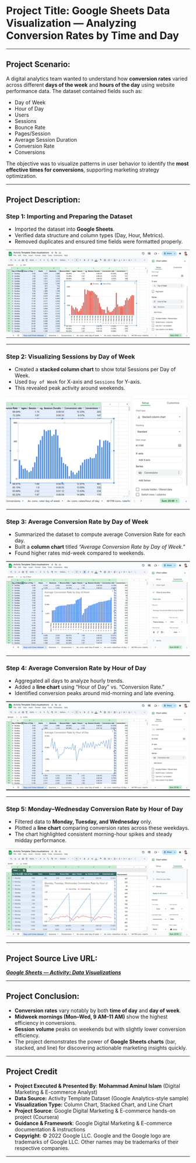 # **Project Title:** **Google Sheets Data Visualization — Analyzing Conversion Rates by Time and Day**

---

## **Project Scenario:**

A digital analytics team wanted to understand how **conversion rates** varied across different **days of the week** and **hours of the day** using website performance data.
The dataset contained fields such as:

* Day of Week
* Hour of Day
* Users
* Sessions
* Bounce Rate
* Pages/Session
* Average Session Duration
* Conversion Rate
* Conversions

The objective was to visualize patterns in user behavior to identify the **most effective times for conversions**, supporting marketing strategy optimization.

---

## **Project Description:**

### **Step 1: Importing and Preparing the Dataset**

* Imported the dataset into **Google Sheets**.
* Verified data structure and column types (Day, Hour, Metrics).
* Removed duplicates and ensured time fields were formatted properly.

![Step 1](https://github.com/aminbiography/Google-Digital-Marketing---E-commerce-Professional-Certificate/blob/main/bar-graph-chart-image/Create%20data%20visualizations%20for%20a%20presentation-01.jpg)

---

### **Step 2: Visualizing Sessions by Day of Week**

* Created a **stacked column chart** to show total Sessions per Day of Week.
* Used `Day of Week` for X-axis and `Sessions` for Y-axis.
* This revealed peak activity around weekends.

![Step 2](https://github.com/aminbiography/Google-Digital-Marketing---E-commerce-Professional-Certificate/blob/main/bar-graph-chart-image/Create%20data%20visualizations%20for%20a%20presentation-02.png)

---

### **Step 3: Average Conversion Rate by Day of Week**

* Summarized the dataset to compute average Conversion Rate for each day.
* Built a **column chart** titled *“Average Conversion Rate by Day of Week.”*
* Found higher rates mid-week compared to weekends.

![Step 3](https://github.com/aminbiography/Google-Digital-Marketing---E-commerce-Professional-Certificate/blob/main/bar-graph-chart-image/Create%20data%20visualizations%20for%20a%20presentation-03.png)

---

### **Step 4: Average Conversion Rate by Hour of Day**

* Aggregated all days to analyze hourly trends.
* Added a **line chart** using “Hour of Day” vs. “Conversion Rate.”
* Identified conversion peaks around mid-morning and late evening.

![Step 4](https://github.com/aminbiography/Google-Digital-Marketing---E-commerce-Professional-Certificate/blob/main/bar-graph-chart-image/Create%20data%20visualizations%20for%20a%20presentation-04.jpg)

---

### **Step 5: Monday–Wednesday Conversion Rate by Hour of Day**

* Filtered data to **Monday, Tuesday, and Wednesday** only.
* Plotted a **line chart** comparing conversion rates across these weekdays.
* The chart highlighted consistent morning-hour spikes and steady midday performance.

![Step 5](https://github.com/aminbiography/Google-Digital-Marketing---E-commerce-Professional-Certificate/blob/main/bar-graph-chart-image/Create%20data%20visualizations%20for%20a%20presentation-05.jpg)

---

## **Project Source Live URL:**

***[Google Sheets — Activity: Data Visualizations](https://docs.google.com/spreadsheets/d/1SdlOakCH-1ugzxDwI2BqBVgGHCOjJaZJAU45BMR6KjM/edit?usp=drive_link)***

---

## **Project Conclusion:**

* **Conversion rates** vary notably by both **time of day** and **day of week**.
* **Midweek mornings (Mon–Wed, 9 AM–11 AM)** show the highest efficiency in conversions.
* **Session volume** peaks on weekends but with slightly lower conversion efficiency.
* The project demonstrates the power of **Google Sheets charts** (bar, stacked, and line) for discovering actionable marketing insights quickly.

---

## Project Credit  
- **Project Executed & Presented By**: **Mohammad Aminul Islam** (Digital Marketing & E-commerce Analyst)
- **Data Source:** Activity Template Dataset (Google Analytics-style sample)
- **Visualization Type:** Column Chart, Stacked Chart, and Line Chart
- **Project Source**: Google Digital Marketing & E-commerce hands-on project (Coursera)  
- **Guidance & Framework**: Google Digital Marketing & E-commerce documentation & instructions  
- **Copyright**: © 2022 Google LLC. Google and the Google logo are trademarks of Google LLC. Other names may be trademarks of their respective companies.
---

